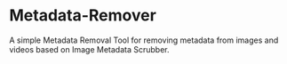 # Metadata-Remover
A simple Metadata Removal Tool for removing metadata from images and videos based on Image Metadata Scrubber.

